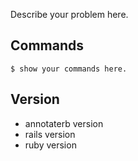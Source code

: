 Describe your problem here.

## Commands

```
$ show your commands here.
```

## Version

- annotaterb version
- rails version
- ruby version
